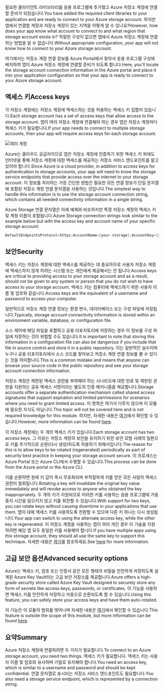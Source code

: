 <span data-ttu-id="717a0-101">필요한 클라이언트 라이브러리를 응용 프로그램에 추가했고 Azure 저장소 계정에 연결할 준비가 되었습니다.</span><span class="sxs-lookup"><span data-stu-id="717a0-101">You have added the required client libraries to your application and are ready to connect to your Azure storage account.</span></span> <span data-ttu-id="717a0-102">하지만 앱에서 연결할 계정과 저장소 계정이 있는 지역을 어떻게 알 수 있나요?</span><span class="sxs-lookup"><span data-stu-id="717a0-102">However, how does your app know what account to connect to and what region that storage account exists in?</span></span> <span data-ttu-id="717a0-103">적절한 구성이 없으면 앱에서 Azure 저장소 계정에 연결하는 방법을 알 수 없습니다.</span><span class="sxs-lookup"><span data-stu-id="717a0-103">Without appropriate configuration, your app will not know how to connect to your Azure storage account.</span></span> 

<span data-ttu-id="717a0-104">여기에서는 저장소 계정 연결 정보를 Azure Portal에서 찾아서 응용 프로그램 구성에 배치하여 앱이 Azure 저장소 계정에 연결할 준비가 되도록 합니다.</span><span class="sxs-lookup"><span data-stu-id="717a0-104">Here, you'll locate the storage account connection information in the Azure portal and place it into your application configuration so that your app is ready to connect to your Azure storage account.</span></span>

## <a name="access-keys"></a><span data-ttu-id="717a0-105">액세스 키</span><span class="sxs-lookup"><span data-stu-id="717a0-105">Access keys</span></span>

<span data-ttu-id="717a0-106">각 저장소 계정에는 저장소 계정에 액세스하는 것을 허용하는 액세스 키 집합이 있습니다.</span><span class="sxs-lookup"><span data-stu-id="717a0-106">Each storage account has a set of access keys that allow access to the storage account.</span></span> <span data-ttu-id="717a0-107">앱이 여러 저장소 계정에 연결해야 하는 경우 앱은 저장소 계정마다 액세스 키가 필요합니다.</span><span class="sxs-lookup"><span data-stu-id="717a0-107">If your app needs to connect to multiple storage accounts, then your app will require access keys for each storage account.</span></span>

![여러 계정](..\media-draft\6-multiple-accounts.png)

<span data-ttu-id="717a0-109">Azure는 클라우드 공급자이므로 앱은 저장소 계정에 인증하기 위한 액세스 키 외에도 인터넷을 통해 저장소 계정에 대한 액세스를 제공하는 저장소 서비스 엔드포인트를 알고 있어야 합니다.</span><span class="sxs-lookup"><span data-stu-id="717a0-109">Since Azure is a cloud provider, in addition to access keys for authentication to storage accounts, your app will need to know the storage service endpoints that provide access over the internet to your storage account.</span></span> <span data-ttu-id="717a0-110">이 정보를 처리하는 가장 간단한 방법은 필요한 모든 연결 정보가 단일 문자열에 포함된 저장소 계정 연결 문자열을 사용하는 것입니다.</span><span class="sxs-lookup"><span data-stu-id="717a0-110">The simplest way to handle this information is to use the storage account connection string, which contains all needed connectivity information in a single string.</span></span>

<span data-ttu-id="717a0-111">Azure Storage 연결 문자열은 아래 예제와 비슷하지만 특정 저장소 계정의 액세스 키 및 계정 이름이 포함됩니다.</span><span class="sxs-lookup"><span data-stu-id="717a0-111">Azure Storage connection strings look similar to the example below but with the access key and account name of your specific storage account:</span></span>

```csharp
DefaultEndpointsProtocol=https;AccountName={your-storage};AccountKey={your-access-key};EndpointSuffix=core.windows.net
```

## <a name="security"></a><span data-ttu-id="717a0-112">보안</span><span class="sxs-lookup"><span data-stu-id="717a0-112">Security</span></span>

<span data-ttu-id="717a0-113">액세스 키는 저장소 계정에 대한 액세스를 제공하는 데 중요하므로 사용자 저장소 계정에 액세스하지 않게 하려는 시스템 또는 개인에게 제공해서는 안 됩니다.</span><span class="sxs-lookup"><span data-stu-id="717a0-113">Access keys are critical to providing access to your storage account and as a result, should not be given to any system or person that you do not wish to have access to your storage account.</span></span> <span data-ttu-id="717a0-114">액세스 키는 컴퓨터에 액세스하기 위한 사용자 이름 및 암호와 같습니다.</span><span class="sxs-lookup"><span data-stu-id="717a0-114">Access keys are the equivalent of a username and password to access your computer.</span></span>

<span data-ttu-id="717a0-115">일반적으로 저장소 계정 연결 정보는 환경 변수, 데이터베이스 또는 구성 파일에 저장됩니다.</span><span class="sxs-lookup"><span data-stu-id="717a0-115">Typically, storage account connectivity information is stored within an environment variable, database, or configuration file.</span></span>

<span data-ttu-id="717a0-116">소스 제어에 해당 파일을 포함하고 공용 리포지토리에 저장하는 경우 이 정보를 구성 파일에 저장하는 것이 위험할 수도 있습니다.</span><span class="sxs-lookup"><span data-stu-id="717a0-116">It is important to note that storing this information in a configuration file can also be dangerous if you include that file in source control and store it in a public repository.</span></span> <span data-ttu-id="717a0-117">이는 일반적인 실수이며 누구나 공용 리포지토리에서 소스 코드를 찾아보고 저장소 계정 연결 정보를 볼 수 있다는 것을 의미합니다.</span><span class="sxs-lookup"><span data-stu-id="717a0-117">This is a common mistake and means that anyone can browse your source code in the public repository and see your storage account connection information.</span></span>

<span data-ttu-id="717a0-118">저장소 계정은 제한된 액세스 권한을 부여해야 하는 시나리오에 대한 만료 및 제한된 권한을 지원하는 공유 액세스 서명이라는 별도의 인증 메커니즘을 제공합니다.</span><span class="sxs-lookup"><span data-stu-id="717a0-118">Storage accounts offer a separate authentication mechanism called shared access signatures that support expiration and limited permissions for scenarios where you need to grant limited access.</span></span> <span data-ttu-id="717a0-119">이 항목은 여기서 다루지 않으며 이 모듈에 필요한 지식도 아닙니다.</span><span class="sxs-lookup"><span data-stu-id="717a0-119">This topic will not be covered here and is not required knowledge for this module.</span></span> <span data-ttu-id="717a0-120">하지만, 자세한 내용은 [여기](https://docs.microsoft.com/azure/storage/common/storage-dotnet-shared-access-signature-part-1)에서 확인할 수 있습니다.</span><span class="sxs-lookup"><span data-stu-id="717a0-120">However, more information can be found [here](https://docs.microsoft.com/azure/storage/common/storage-dotnet-shared-access-signature-part-1).</span></span>

<span data-ttu-id="717a0-121">각 저장소 계정에는 두 개의 액세스 키가 있습니다.</span><span class="sxs-lookup"><span data-stu-id="717a0-121">Each storage account has two access keys.</span></span> <span data-ttu-id="717a0-122">그 이유는 저장소 계정의 보안을 유지하기 위한 보안 모범 사례의 일환으로 키를 주기적으로 순환(다시 생성)하도록 허용하기 위해서입니다.</span><span class="sxs-lookup"><span data-stu-id="717a0-122">The reason for this is to allow keys to be rotated (regenerated) periodically as part of security best practice in keeping your storage account secure.</span></span> <span data-ttu-id="717a0-123">이 프로세스는 Azure Portal 또는 Azure CLI에서 수행할 수 있습니다.</span><span class="sxs-lookup"><span data-stu-id="717a0-123">This process can be done from the Azure portal or the Azure CLI.</span></span>

<span data-ttu-id="717a0-124">키를 순환하면 원래 키 값이 즉시 무효화되며 부적절하게 키를 얻은 모든 사람의 액세스 권한이 철회됩니다.</span><span class="sxs-lookup"><span data-stu-id="717a0-124">Rotating a key will invalidate the original key value immediately and will revoke access to anyone who obtained the key inappropriately.</span></span> <span data-ttu-id="717a0-125">두 개의 키가 지원되므로 이러한 키를 사용하는 응용 프로그램에 가동 중지 시간을 일으키지 않고 키를 회전할 수 있습니다.</span><span class="sxs-lookup"><span data-stu-id="717a0-125">With support for two keys, you can rotate keys without causing downtime in your applications that use them.</span></span> <span data-ttu-id="717a0-126">앱이 대체 액세스 키를 사용하도록 전환할 수 있으며 다른 키 하나는 다시 생성됩니다.</span><span class="sxs-lookup"><span data-stu-id="717a0-126">Your app can switch to using the alternate access key, while the other key is regenerated.</span></span> <span data-ttu-id="717a0-127">이 저장소 계정을 사용하는 앱이 여러 개인 경우 이 기술을 지원하려면 해당 앱 모두 동일한 키를 사용해야 합니다.</span><span class="sxs-lookup"><span data-stu-id="717a0-127">If you have multiple apps using this storage account, they should all use the same key to support this technique.</span></span> <span data-ttu-id="717a0-128">자세한 내용은 [여기](https://docs.microsoft.com/azure/storage/common/storage-create-storage-account#manage-your-storage-access-keys)를 참조하세요.</span><span class="sxs-lookup"><span data-stu-id="717a0-128">See [here](https://docs.microsoft.com/azure/storage/common/storage-create-storage-account#manage-your-storage-access-keys) for more information.</span></span>

## <a name="advanced-security-options"></a><span data-ttu-id="717a0-129">고급 보안 옵션</span><span class="sxs-lookup"><span data-stu-id="717a0-129">Advanced security options</span></span>

<span data-ttu-id="717a0-130">Azure는 액세스 키, 암호 또는 인증서 같은 모든 형태의 비밀을 안전하게 저장하도록 설계된 Azure Key Vault라는 고급 보안 저장소를 제공합니다.</span><span class="sxs-lookup"><span data-stu-id="717a0-130">Azure offers a high-grade security store called Azure Key Vault designed to securely store any form of secrets like access keys, passwords, or certificates.</span></span> <span data-ttu-id="717a0-131">이 기능을 사용하면 액세스 키를 안전하게 저장하고 자동으로 순환되도록 할 수 있습니다.</span><span class="sxs-lookup"><span data-stu-id="717a0-131">Using this feature, you can safely store your access keys and have them auto-rotated.</span></span>

<span data-ttu-id="717a0-132">이 기능은 이 모듈의 범위를 벗어나며 자세한 내용은 [여기](https://docs.microsoft.com/azure/key-vault/key-vault-ovw-storage-keys)에서 확인할 수 있습니다.</span><span class="sxs-lookup"><span data-stu-id="717a0-132">This feature is outside the scope of this module, but more information can be found [here](https://docs.microsoft.com/azure/key-vault/key-vault-ovw-storage-keys).</span></span>

## <a name="summary"></a><span data-ttu-id="717a0-133">요약</span><span class="sxs-lookup"><span data-stu-id="717a0-133">Summary</span></span>

<span data-ttu-id="717a0-134">Azure 저장소 계정에 연결하려면 두 가지가 필요합니다.</span><span class="sxs-lookup"><span data-stu-id="717a0-134">To connect to an Azure storage account, you need two things.</span></span> <span data-ttu-id="717a0-135">액세스 키가 필요합니다. 액세스 키는 사용자 이름 및 암호와 유사하며 기밀로 유지해야 합니다.</span><span class="sxs-lookup"><span data-stu-id="717a0-135">You need an access key, which is similar to a username and password and should be kept confidential.</span></span> <span data-ttu-id="717a0-136">연결 문자열로 표시되는 저장소 서비스 엔드포인트도 필요합니다.</span><span class="sxs-lookup"><span data-stu-id="717a0-136">You also need a storage service endpoint, which is represented by a connection string.</span></span>
